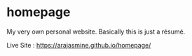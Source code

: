 # homepage
My very own personal website. Basically this is just a résumé.

Live Site : https://arajasmine.github.io/homepage/
